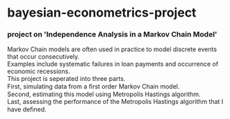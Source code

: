 # bayesian-econometrics-project
### project on 'Independence Analysis in a Markov Chain Model'
Markov Chain models are often used in practice to model discrete events that occur consecutively. <br>
Examples include systematic failures in loan payments and occurrence of economic recessions. <br>
This project is seperated into three parts. <br>
First, simulating data from a ﬁrst order Markov Chain model. <br>
Second, estimating this model using Metropolis Hastings algorithm. <br>
Last, assessing the performance of the Metropolis Hastings algorithm that I have deﬁned. 
